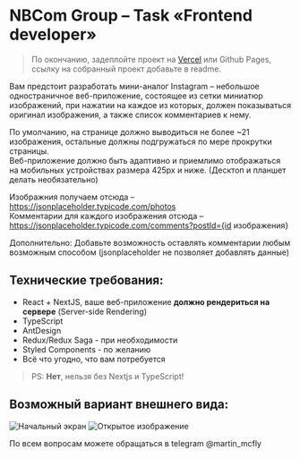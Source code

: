 # NBCom Group – Task «Frontend developer»

> По окончанию, задеплойте проект на [Vercel](https://vercel.com/) или Github Pages, <br>
> ссылку на собранный проект добавьте в readme.

Вам предстоит разработать мини-аналог Instagram – небольшое одностраничное веб-приложение, состоящее из сетки миниатюр изображений, при нажатии на каждое из которых, должен показываться оригинал изображения, а также список комментариев к нему.<br>

По умолчанию, на странице должно выводиться не более ~21 изображения, остальные должны подгружаться по мере прокрутки страницы.<br>
Веб-приложение должно быть адаптивно и приемлимо отображаться на мобильных устройствах размера 425px и ниже. (Десктоп и планшет делать необязательно)<br>

Изображния получаем отсюда – https://jsonplaceholder.typicode.com/photos <br>
Комментарии для каждого изображения отсюда – https://jsonplaceholder.typicode.com/comments?postId={id изображения} <br>

Дополнительно: Добавьте возможность оставлять комментарии любым возможным способом (jsonplaceholder не позволяет добавлять данные)
 
## Технические требования:
- React + NextJS, ваше веб-приложение <b>должно рендериться на сервере</b> (Server-side Rendering)
- TypeScript
- AntDesign
- Redux/Redux Saga - при необходимости
- Styled Components - по желанию
- Всё что угодно, что вам потребуется

> PS: <b>Нет</b>, нельзя без Nextjs и TypeScript!

## Возможный вариант внешнего вида:
![Начальный экран](https://user-images.githubusercontent.com/44289476/162995854-b8991d3b-fa4f-434b-b3f3-b63f13b6803c.png)
![Открытое изображение](https://user-images.githubusercontent.com/44289476/162997945-ce399bb3-2e3b-4de2-8aa9-ce2a13af1c43.png)


По всем вопросам можете обращаться в telegram @martin_mcfly
